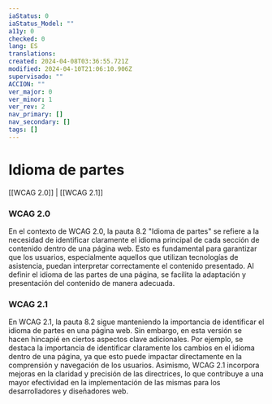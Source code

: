 ```yaml
---
iaStatus: 0
iaStatus_Model: ""
a11y: 0
checked: 0
lang: ES
translations: 
created: 2024-04-08T03:36:55.721Z
modified: 2024-04-10T21:06:10.906Z
supervisado: ""
ACCION: ""
ver_major: 0
ver_minor: 1
ver_rev: 2
nav_primary: []
nav_secondary: []
tags: []
---
```

# Idioma de partes

[[WCAG 2.0]] | [[WCAG 2.1]]

### WCAG 2.0
En el contexto de WCAG 2.0, la pauta 8.2 "Idioma de partes" se refiere a la necesidad de identificar claramente el idioma principal de cada sección de contenido dentro de una página web. Esto es fundamental para garantizar que los usuarios, especialmente aquellos que utilizan tecnologías de asistencia, puedan interpretar correctamente el contenido presentado. Al definir el idioma de las partes de una página, se facilita la adaptación y presentación del contenido de manera adecuada.

### WCAG 2.1
En WCAG 2.1, la pauta 8.2 sigue manteniendo la importancia de identificar el idioma de partes en una página web. Sin embargo, en esta versión se hacen hincapié en ciertos aspectos clave adicionales. Por ejemplo, se destaca la importancia de identificar claramente los cambios en el idioma dentro de una página, ya que esto puede impactar directamente en la comprensión y navegación de los usuarios. Asimismo, WCAG 2.1 incorpora mejoras en la claridad y precisión de las directrices, lo que contribuye a una mayor efectividad en la implementación de las mismas para los desarrolladores y diseñadores web.
